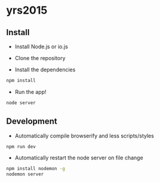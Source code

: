 # yrs2015

## Install

* Install Node.js or io.js

* Clone the repository

* Install the dependencies

``` bash
npm install
```

* Run the app!

``` bash
node server
```

## Development

* Automatically compile browserify and less scripts/styles

``` bash
npm run dev
```

* Automatically restart the node server on file change

``` bash
npm install nodemon -g
nodemon server
```

